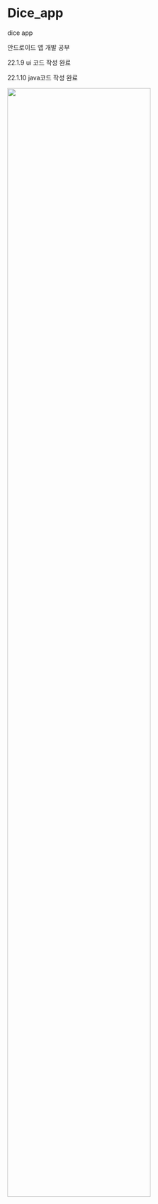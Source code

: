 # Dice_app
dice app

안드로이드 앱 개발 공부

22.1.9 ui 코드 작성 완료

22.1.10 java코드 작성 완료

<img width="80%" src = "![image](https://user-images.githubusercontent.com/26344560/148752393-c3cf342c-1e3d-4621-b891-92adb1338f56.png)"/>
